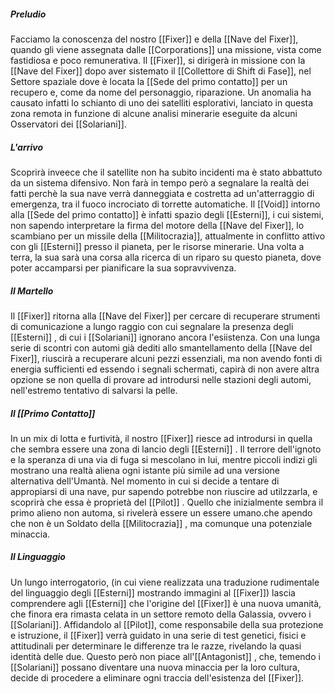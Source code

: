##### Preludio
Facciamo la conoscenza del nostro [[Fixer]] e della [[Nave del Fixer]], quando gli viene assegnata dalle [[Corporations]] una missione, vista come fastidiosa e poco remunerativa.
Il [[Fixer]], si dirigerà in missione con la [[Nave del Fixer]] dopo aver sistemato il [[Collettore di Shift di Fase]], nel Settore spaziale dove è locata la [[Sede del primo contatto]] per un recupero e, come da nome del personaggio, riparazione.
Un anomalia ha causato infatti lo schianto di uno dei satelliti esplorativi, lanciato in questa zona remota in funzione di alcune analisi minerarie eseguite da alcuni Osservatori dei [[Solariani]].
##### L'arrivo
Scoprirà inveece che il satellite non ha subito incidenti ma è stato abbattuto da un sistema difensivo.
Non farà in tempo però a segnalare la realtà dei fatti perchè la sua nave verrà danneggiata e costretta ad un'atterraggio di emergenza, tra il fuoco incrociato di torrette automatiche.
Il [[Void]] intorno alla [[Sede del primo contatto]] è infatti spazio degli [[Esterni]], i cui sistemi, non sapendo interpretare la firma del motore della [[Nave del Fixer]], lo scambiano per un missile della [[Militocrazia]], attualmente in conflitto attivo con gli [[Esterni]] presso il pianeta, per le risorse minerarie. 
Una volta a terra, la sua sarà una corsa alla ricerca di un riparo su questo pianeta, dove poter accamparsi per pianificare la sua sopravvivenza. 
##### Il Martello
Il [[Fixer]] ritorna alla [[Nave del Fixer]] per cercare di recuperare strumenti di comunicazione a lungo raggio con cui segnalare la presenza degli [[Esterni]] , di cui i [[Solariani]] ignorano ancora l'esiistenza. 
Con una lunga serie di scontri con automi già dediti allo smantellamento della [[Nave del Fixer]], riuscirà a recuperare alcuni pezzi essenziali, ma non avendo fonti di energia sufficienti ed essendo i segnali schermati, capirà di non avere altra opzione se non quella di provare ad introdursi nelle stazioni degli automi, nell'estremo tentativo di salvarsi la pelle.
##### Il [[Primo Contatto]]
In un mix di lotta e furtività, il nostro [[Fixer]] riesce ad introdursi in quella che sembra essere una zona di lancio degli [[Esterni]] .
Il terrore dell'ignoto e la speranza di una via di fuga si mescolano in lui, mentre piccoli indizi gli mostrano una realtà aliena ogni istante più simile ad una versione alternativa dell'Umantà.
Nel momento in cui si decide a tentare di appropiarsi di una nave, pur sapendo potrebbe non riuscire ad utilzzarla, e scoprirà che essa è proprietà del [[Pilot]] . Quello che inizialmente sembra il primo alieno non automa, si rivelerà essere un essere umano.che apendo che non è un Soldato della [[Militocrazia]] , ma comunque una potenziale minaccia.
##### Il Linguaggio
Un lungo interrogatorio, (in cui viene realizzata una traduzione rudimentale del linguaggio degli [[Esterni]] mostrando immagini al [[Fixer]]) lascia comprendere agli [[Esterni]] che l'origine del [[Fixer]] è una nuova umanità, che finora era rimasta celata in un settore remoto della Galassia, ovvero i [[Solariani]].
Affidandolo al [[Pilot]], come responsabile della sua protezione e istruzione, il [[Fixer]] verrà guidato in una serie di test genetici, fisici e attitudinali per determinare le differenze tra le razze, rivelando la quasi identità delle due. 
Questo però non piace all'[[Antagonist]] , che, temendo i [[Solariani]] possano diventare una nuova minaccia per la loro cultura, decide di procedere a eliminare ogni traccia dell'esistenza del [[Fixer]].


